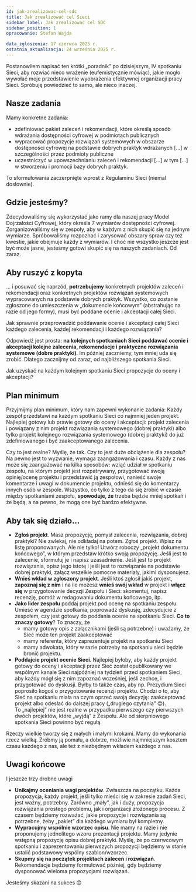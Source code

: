 ```yaml
---
id: jak-zrealizowac-cel-sdc
title: Jak zrealizować cel Sieci
sidebar_label: Jak zrealizować cel SDC
sidebar_position: 1
opracowanie: Stefan Wajda

data_zgloszenia: 17 czerwca 2025 r.
ostatnia_aktualizacja: 24 września 2025 r.
---
```


Postanowiłem napisać ten krótki „poradnik” po dzisiejszym, IV spotkaniu Sieci, aby rozwiać nieco wrażenie (eufemistycznie mówiąc), jakie mogło wywołać moje przedstawienie wyobrażenia efektywnej organizacji pracy Sieci. Spróbuję powiedzieć to samo, ale nieco inaczej.

## Nasze zadania

Mamy konkretne zadania:

- zdefiniować pakiet zaleceń i rekomendacji, które określą sposób wdrażania dostępności cyfrowej w podmiotach publicznych
- wypracować propozycje rozwiązań systemowych w obszarze dostępności cyfrowej na podstawie dobrych praktyk wdrażanych \[…\] w szczególności przez podmioty publiczne
- uczestniczyć w upowszechnianiu zaleceń i rekomendacji \[…\] w tym \[…\] w stworzeniu i promocji bazy dobrych praktyk.

To sformułowania zaczerpnięte wprost z Regulaminu Sieci (niemal dosłownie).

## Gdzie jesteśmy?

Zdecydowaliśmy się wykorzystać jako ramy dla naszej pracy Model Dojrzałości Cyfrowej, który określa 7 wymiarów dostępności cyfrowej. Zorganizowaliśmy się w zespoły, aby w każdym z nich skupić się na jednym wymiarze. Spróbowaliśmy rozpoznać i zarysować obszary spraw czy też kwestie, jakie obejmuje każdy z wymiarów. I choć nie wszystko jeszcze jest być może jasne, jesteśmy gotowi skupić się na naszych zadaniach. Od zaraz.

## Aby ruszyć z kopyta

… i posuwać się naprzód, **potrzebujemy** konkretnych projektów zaleceń i rekomendacji oraz konkretnych projektów rozwiązań systemowych wypracowanych na podstawie dobrych praktyk. Wszystko, co zostanie zgłoszone do umieszczenia w „dokumencie końcowym” (abstrahując na razie od jego formy), musi być poddane ocenie i akceptacji całej Sieci.

Jak sprawnie przeprowadzić poddawanie ocenie i akceptacji całej Sieci każdego zalecenia, każdej rekomendacji i każdego rozwiązania?

Odpowiedź jest prosta: **na kolejnych spotkaniach Sieci poddawać ocenie i akceptacji kolejne zalecenia, rekomendacje i praktyczne rozwiązania systemowe (dobre praktyki)**. Im później zaczniemy, tym mniej uda się zrobić. Dlatego zacznijmy od zaraz, od najbliższego spotkania Sieci.

Jak uzyskać na każdym kolejnym spotkaniu Sieci propozycje do oceny i akceptacji?

## Plan minimum

Przyjmijmy plan minimum, który nam zapewni wykonanie zadania: Każdy zespół przedstawi na każdym spotkaniu Sieci co najmniej jeden projekt. Najlepiej gotowy lub prawie gotowy do oceny i akceptacji: projekt zalecenia i powiązany z nim projekt rozwiązania systemowego (dobrej praktyki) albo tylko projekt kolejnego rozwiązania systemowego (dobrej praktyki) do już zdefiniowanego i być zaakceptowanego zalecenia.

Czy to jest realne? Myślę, że tak. Czy to jest duże obciążenie dla zespołu? Na pewno jest to wyzwanie, wymaga zaangażowania i czasu. Każdy z nas może się zaangażować na kilka sposobów: wziąć udział w spotkaniu zespołu, na którym projekt jest rozpatrywany, przygotować swoją opinię/ocenę projektu i przedstawić ją zespołowi, nanieść swoje komentarze i uwagi w dokumencie projektu, odnieść się do komentarzy innych osób w zespole. Wszystko, co tylko z tego da się zrobić w czasie między spotkaniami zespołu, **spowoduje, że** trzeba będzie mniej spotkań i że będą, a na pewno, że mogą one być bardzo efektywne.

## Aby tak się działo…

- **Zgłoś projekt**. Masz propozycję, pomysł zalecenia, rozwiązania, dobrej praktyki? Nie zwlekaj, nie odkładaj na potem. Zgłoś projekt. Wpisz na listę proponowanych. Ale nie tylko! Utwórz roboczy „projekt dokumentu końcowego”, w którym przedstaw krótko swoją propozycję. Jeśli jest to zalecenie, sformułuj je i napisz uzasadnienie. Jeśli jest to projekt rozwiązania, opisz jego istotę i jeśli jest to rozwiązanie na podstawie dobrej praktyki, załącz wszelkie pomocne materiały, jakimi dysponujesz.
- **Wnieś wkład w zgłoszony projekt**. Jeśli ktoś zgłosił jakiś projekt, **zapoznaj się z nim** i na ile możesz **wnieś swój wkład** w projekt i **włącz się** w przygotowanie decyzji Zespołu i Sieci: skomentuj, napisz recenzję, pomóż w redagowaniu dokumentu końcowego, itp.
- **Jako lider zespołu** poddaj projekt pod ocenę na spotkaniu zespołu. Umieść w agendzie spotkania, poprowadź dyskusję, zdecydujcie z zespołem, czy jest gotowy do poddania ocenie na spotkaniu Sieci. **Co to znaczy gotowy**? To znaczy, że
  - mamy gotowy opis z załącznikami (jeśli są potrzebne) i uważamy, że Sieć może ten projekt zaakceptować
  - mamy referenta, który zaprezentuje projekt na spotkaniu Sieci
  - mamy adwokata, który w razie potrzeby na spotkaniu sieci będzie bronić projektu.
- **Poddajcie projekt ocenie Sieci**. Najlepiej byłoby, aby każdy projekt gotowy do oceny i akceptacji przez Sieć został opublikowany we wspólnym kanale Sieci najpóźniej na tydzień przed spotkaniem Sieci, aby każdy mógł się z nim zapoznać wcześniej, jeśli zechce, i przygotować do dyskusji. Byłby to także czas, aby np. Prezydium Sieci poprosiło kogoś o przygotowanie recenzji projektu. Chodzi o to, aby Sieć na spotkaniu miała na czym oprzeć swoją decyzję: zaakceptować projekt albo odesłać do dalszej pracy („drugiego czytania” 😊).  
    To „najlepiej” nie jest realne w przypadku pierwszego czy pierwszych dwóch projektów, które „wyjdą” z Zespołu. Ale od sierpniowego spotkania Sieci powinno być regułą.

Rzeczy wielkie tworzy się z małych i małymi krokami. Mamy do wykonania rzecz wielką. Zróbmy ją pomału, a dobrze, możliwie najmniejszym kosztem czasu każdego z nas, ale też z niezbędnym wkładem każdego z nas.

## Uwagi końcowe

I jeszcze trzy drobne uwagi

- **Unikajmy oceniania wagi projektów**. Zwłaszcza na początku. Każda propozycja, każdy projekt, jeśli tylko mieści się w zakresie zadań Sieci, jest ważny, potrzebny. Zarówno „mały”, jak i duży, propozycja rozwiązania prostego problemu, jak i organizacji złożonego procesu. Z czasem będziemy rozważać, jakie propozycje i rozwiązania są potrzebne, żeby „pakiet” dla każdego wymiaru był kompletny.
- **Wypracujmy wspólnie wzorzec opisu**. Nie mamy na razie i nie proponujemy jednolitego wzoru prezentacji projektu. Mamy jedynie wstępną propozycję opisu dobrej praktyki. Myślę, że po czerwcowym spotkaniu i zaprezentowaniu pierwszych propozycji będziemy w stanie ustalić podstawowy wspólny szablon/wzorzec.
- **Skupmy się na początek projektach zaleceń i rozwiązań**. Rekomendacje będziemy formułować później, gdy będziemy dysponować wieloma propozycjami rozwiązań.

Jesteśmy skazani na sukces 😊